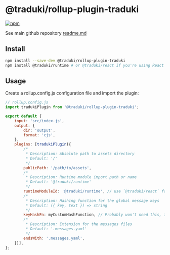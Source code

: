 # @traduki/rollup-plugin-traduki

[![npm](https://img.shields.io/npm/v/@traduki/rollup-plugin-traduki.svg)](https://www.npmjs.com/package/@traduki/rollup-plugin-traduki)

See main github repository [readme.md](https://github.com/havelaer/traduki)

## Install

```bash
npm install --save-dev @traduki/rollup-plugin-traduki
npm install @traduki/runtime # or @traduki/react if you're using React
```

## Usage

Create a rollup.config.js configuration file and import the plugin:

```js
// rollup.config.js
import tradukiPlugin from '@traduki/rollup-plugin-traduki';

export default {
    input: 'src/index.js',
    output: {
        dir: 'output',
        format: 'cjs',
    },
    plugins: [tradukiPlugin({
        /*
         * Description: Absolute path to assets directory
         * Default: '/'
         */
        publicPath: '/path/to/assets',
        /*
         * Description: Runtime module import path or name
         * Default: '@traduki/runtime'
         */
        runtimeModuleId: '@traduki/runtime', // use `@traduki/react` for React
        /*
         * Description: Hashing function for the global message keys
         * Default: ({ key, text }) => string
         */
        keyHashFn: myCustomHashFunction, // Probably won't need this, the default should be just fine
        /*
         * Description: Extension for the messages files
         * Default: '.messages.yaml'
         */
        endsWith: '.messages.yaml',
    })],
};
```